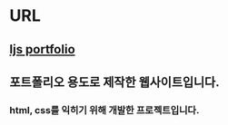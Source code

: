 # URL
## [ljs portfolio](https://ljs-site.netlify.app)

## 포트폴리오 용도로 제작한 웹사이트입니다.
### html, css를 익히기 위해 개발한 프로젝트입니다.
